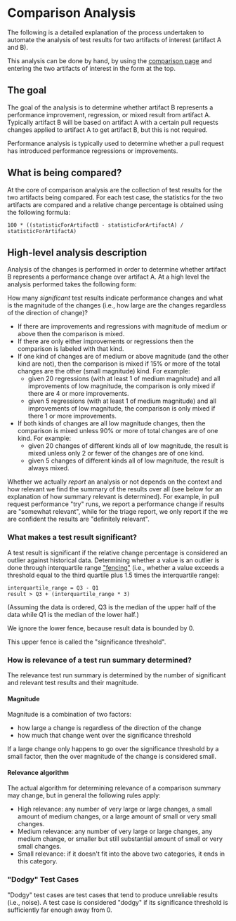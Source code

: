 # Comparison Analysis

The following is a detailed explanation of the process undertaken to automate the analysis of test results for two artifacts of interest (artifact A and B).

This analysis can be done by hand, by using the [comparison page](https://perf.rust-lang.org/compare.html) and entering the two artifacts of interest in the form at the top.

## The goal

The goal of the analysis is to determine whether artifact B represents a performance improvement, regression, or mixed result from artifact A. Typically artifact B will be based on artifact A with a certain pull requests changes applied to artifact A to get artifact B, but this is not required.

Performance analysis is typically used to determine whether a pull request has introduced performance regressions or improvements.

## What is being compared?

At the core of comparison analysis are the collection of test results for the two artifacts being compared. For each test case, the statistics for the two artifacts are compared and a relative change percentage is obtained using the following formula:

```
100 * ((statisticForArtifactB - statisticForArtifactA) / statisticForArtifactA)
```

## High-level analysis description

Analysis of the changes is performed in order to determine whether artifact B represents a performance change over artifact A. At a high level the analysis performed takes the following form:

How many _significant_ test results indicate performance changes and what is the magnitude of the changes (i.e., how large are the changes regardless of the direction of change)?

* If there are improvements and regressions with magnitude of medium or above then the comparison is mixed.
* If there are only either improvements or regressions then the comparison is labeled with that kind.
* If one kind of changes are of medium or above magnitude (and the other kind are not), then the comparison is mixed if 15% or more of the total changes are the other (small magnitude) kind. For example:
  * given 20 regressions (with at least 1 of medium magnitude) and all improvements of low magnitude, the comparison is only mixed if there are 4 or more improvements.
  * given 5 regressions (with at least 1 of medium magnitude) and all improvements of low magnitude, the comparison is only mixed if there 1 or more improvements.
* If both kinds of changes are all low magnitude changes, then the comparison is mixed unless 90% or more of total changes are of one kind. For example:
  * given 20 changes of different kinds all of low magnitude, the result is mixed unless only 2 or fewer of the changes are of one kind.
  * given 5 changes of different kinds all of low magnitude, the result is always mixed.

Whether we actually _report_ an analysis or not depends on the context and how relevant we find the summary of the results over all (see below for an explanation of how summary relevant is determined). For example, in pull request performance "try" runs, we report a performance change if results are "somewhat relevant", while for the triage report, we only report if the we are confident the results are "definitely relevant".

### What makes a test result significant?

A test result is significant if the relative change percentage is considered an outlier against historical data. Determining whether a value is an outlier is done through interquartile range ["fencing"](https://www.statisticshowto.com/upper-and-lower-fences/#:~:text=Upper%20and%20lower%20fences%20cordon,%E2%80%93%20(1.5%20*%20IQR)) (i.e., whether a value exceeds a threshold equal to the third quartile plus 1.5 times the interquartile range):

```
interquartile_range = Q3 - Q1
result > Q3 + (interquartile_range * 3)
```

(Assuming the data is ordered, Q3 is the median of the upper half of the data while Q1 is the median of the lower half.)

We ignore the lower fence, because result data is bounded by 0.

This upper fence is called the "significance threshold".

### How is relevance of a test run summary determined?

The relevance test run summary is determined by the number of significant and relevant test results and their magnitude.

#### Magnitude

Magnitude is a combination of two factors:
* how large a change is regardless of the direction of the change
* how much that change went over the significance threshold

If a large change only happens to go over the significance threshold by a small factor, then the over magnitude of the change is considered small.

#### Relevance algorithm

The actual algorithm for determining relevance of a comparison summary may change, but in general the following rules apply:
* High relevance: any number of very large or large changes, a small amount of medium changes, or a large amount of small or very small changes.
* Medium relevance: any number of very large or large changes, any medium change, or smaller but still substantial amount of small or very small changes.
* Small relevance: if it doesn't fit into the above two categories, it ends in this category.

### "Dodgy" Test Cases

"Dodgy" test cases are test cases that tend to produce unreliable results (i.e., noise). A test case is considered "dodgy" if its significance threshold is sufficiently far enough away from 0.
